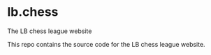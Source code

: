 # lb.chess
The LB chess league website

This repo contains the source code for the LB chess league website.
